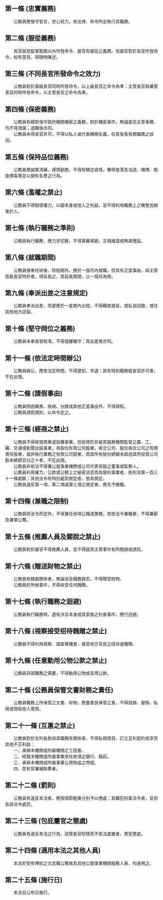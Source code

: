 第一條 (忠實義務)
-----------------
　　公務員應恪守誓言，忠心努力，依法律、命令所定執行其職務。  


第二條 (服從義務)
-----------------
　　長官就其監督範圍以內所發命令，屬官有服從之義務。但屬官對於長官所發命令，如有意見，得隨時陳述。  


第三條 (不同長官所發命令之效力)
-------------------------------
　　公務員對於兩級長官同時所發命令，以上級長官之命令為準；主管長官與兼管長官同時所發命令，以主管長官之命令為準。  


第四條 (保密義務)
-----------------
　　公務員有絕對保守政府機關機密之義務，對於機密事件，無論是否主管事務，均不得洩漏；退職後亦同。  
　　公務員未得長官許可，不得以私人或代表機關名義，任意發表有關職務之談話。  


第五條 (保持品位義務)
---------------------
　　公務員應誠實清廉，謹慎勤勉，不得有驕恣貪惰，奢侈放蕩及冶遊、賭博、吸食煙毒等足以損失名譽之行為。  


第六條 (濫權之禁止)
-------------------
　　公務員不得假借權力，以圖本身或他人之利益，並不得利用職務上之機會加損害於人。  


第七條 (執行職務之準則)
-----------------------
　　公務員執行職務，應力求切實，不得畏難規避，互相推諉或無故稽延。  


第八條 (就職期間)
-----------------
　　公務員接奉任狀後，除程期外，應於一個月內就職。但具有正當事由，經主管高級長官特許者，得延長之，其延長期間，以一個月為限。  


第九條 (奉派出差之注意規定)
---------------------------
　　公務員奉派出差，至遲應於一星期內出發，不得藉故遲延，或私自回籍，或往其他地方逗留。  


第十條 (堅守岡位之義務)
-----------------------
　　公務員未奉長官核准，不得擅離職守；其出差者亦同。  


第十一條 (依法定時間辦公)
-------------------------
　　公務員辦公，應依法定時間，不得遲到、早退；其有特別職務經長官許可者，不在此限。  


第十二條 (請假事由)
-------------------
　　公務員除因婚喪、疾病、分娩或其他正當事由外，不得請假。  
　　公務員請假規則，以命令定之。  


第十三條 (經商之禁止)
---------------------
　　公務員不得經營商業或投機事業。但投資於非屬其服務機關監督之農、工、礦、交通或新聞出版事業，為股份有限公司股東，兩合公司、股份兩合公司之有限責任股東，或非執行業務之有限公司股東，而其所有股份總額未超過其所投資公司股本總額百分之十者，不在此限。  
　　公務員非依法不得兼公營事業機關或公司代表官股之董事或監察人。  
　　公務員利用權力、公款或公務上之秘密消息而為營利事業者，依刑法第一百三十一條處斷；其他法令有特別處罰規定者，依其規定。  
　　公務員違反第一項、第二項或第三項之規定者，應先予撤職。  


第十四條 (兼職之限制)
---------------------
　　公務員除法令所定外，不得兼任他項公職或業務，其依法令兼職者，不得兼薪及兼領公費。  


第十五條 (推薦人員及關說之禁止)
-------------------------------
　　公務員對於屬官不得推薦人員，並不得就其主管事件有所關說或請託。  


第十六條 (贈送財物之禁止)
-------------------------
　　公務員有隸屬關係者，無論涉及職務與否，不得贈受財物。  
　　公務員於所辦事件，不得收受任何餽贈。  


第十七條 (執行職務之迴避)
-------------------------
　　公務員執行職務時，遇有涉及本身或其家族之利害事件，應行迴避。  


第十八條 (視察接受招待餽贈之禁止)
---------------------------------
　　公務員不得利用視察、調查等機會，接受地方官民之招待或餽贈。  


第十九條 (任意動用公物公款之禁止)
---------------------------------
　　公務員非因職務之需要，不得動用公物或支用公款。  


第二十條 (公務員保管文書財務之責任)
-----------------------------------
　　公務員職務上所保管之文書、財物，應盡善良保管之責，不得毀損、變換、私用或借給他人使用。  


第二十一條 (互惠之禁止)
-----------------------
　　公務員對於左列各款與其職務有關係者，不得私相借貸，訂立互利契約或享受其他不正利益：  
　　一、承辦本機關或所屬機關之工程者。  
　　二、經營本機關或所屬事業來往款項之銀行、錢莊。  
　　三、承辦本機關或所屬事業公用物品之商號。  
　　四、受有官署補助費者。  


第二十二條 (罰則)
-----------------
　　公務員有違反本法者，應按情節輕重分別予以懲處；其觸犯刑事法令者，並依各該法令處罰。  


第二十三條 (包庇屬官之懲處)
---------------------------
　　公務員有違反本法之行為，該管長官知情而不依法處置者，應受懲處。  


第二十四條 (適用本法之其他人員)
-------------------------------
　　本法於受有俸給之文武職公務員及其他公營事業機關服務人員，均適用之。  


第二十五條 (施行日)
-------------------
　　本法自公布日施行。